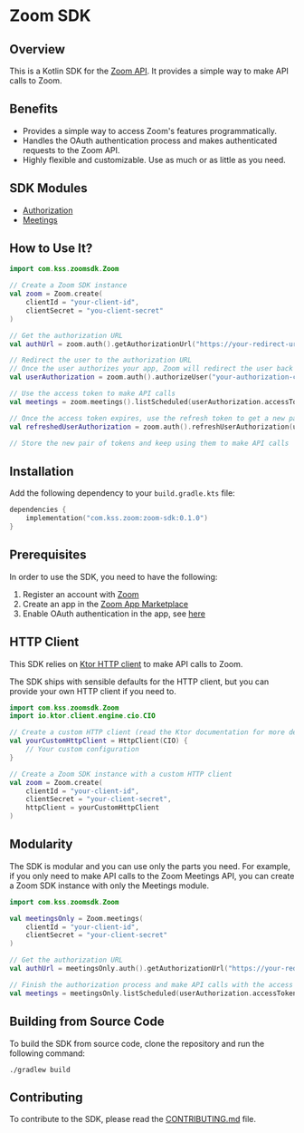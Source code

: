 # Zoom SDK

## Overview
This is a Kotlin SDK for the [Zoom API](https://marketplace.zoom.us/docs/api-reference/introduction). 
It provides a simple way to make API calls to Zoom.

## Benefits
* Provides a simple way to access Zoom's features programmatically.
* Handles the OAuth authentication process and makes authenticated requests to the Zoom API.
* Highly flexible and customizable. Use as much or as little as you need.

## SDK Modules
* [Authorization](authorization/README.md)
* [Meetings](meetings/README.md)

## How to Use It?

```kotlin
import com.kss.zoomsdk.Zoom

// Create a Zoom SDK instance
val zoom = Zoom.create(
    clientId = "your-client-id",
    clientSecret = "you-client-secret"
)

// Get the authorization URL
val authUrl = zoom.auth().getAuthorizationUrl("https://your-redirect-url")

// Redirect the user to the authorization URL
// Once the user authorizes your app, Zoom will redirect the user back to your app with an authorization code
val userAuthorization = zoom.auth().authorizeUser("your-authorization-code")

// Use the access token to make API calls
val meetings = zoom.meetings().listScheduled(userAuthorization.accessToken)

// Once the access token expires, use the refresh token to get a new pair of tokens
val refreshedUserAuthorization = zoom.auth().refreshUserAuthorization(userAuthorization.refreshToken)

// Store the new pair of tokens and keep using them to make API calls
```

## Installation
Add the following dependency to your `build.gradle.kts` file:

```kotlin
dependencies {
    implementation("com.kss.zoom:zoom-sdk:0.1.0")
}
```

## Prerequisites
In order to use the SDK, you need to have the following:
1. Register an account with [Zoom](https://zoom.us/)
2. Create an app in the [Zoom App Marketplace](https://marketplace.zoom.us/)
3. Enable OAuth authentication in the app, see [here](https://developers.zoom.us/docs/zoom-apps/authentication)

## HTTP Client
This SDK relies on [Ktor HTTP client](https://ktor.io/) to make API calls to Zoom.

The SDK ships with sensible defaults for the HTTP client, but you can provide your own HTTP client if you need to.

```kotlin
import com.kss.zoomsdk.Zoom
import io.ktor.client.engine.cio.CIO

// Create a custom HTTP client (read the Ktor documentation for more details)
val yourCustomHttpClient = HttpClient(CIO) {
    // Your custom configuration
}

// Create a Zoom SDK instance with a custom HTTP client
val zoom = Zoom.create(
    clientId = "your-client-id",
    clientSecret = "your-client-secret",
    httpClient = yourCustomHttpClient
)
```

## Modularity
The SDK is modular and you can use only the parts you need. 
For example, if you only need to make API calls to the Zoom Meetings API, 
you can create a Zoom SDK instance with only the Meetings module.

```kotlin
import com.kss.zoomsdk.Zoom

val meetingsOnly = Zoom.meetings(
    clientId = "your-client-id",
    clientSecret = "your-client-secret"
)

// Get the authorization URL
val authUrl = meetingsOnly.auth().getAuthorizationUrl("https://your-redirect-url")

// Finish the authorization process and make API calls with the access token
val meetings = meetingsOnly.listScheduled(userAuthorization.accessToken)
```

## Building from Source Code
To build the SDK from source code, clone the repository and run the following command:

```shell
./gradlew build
```

## Contributing
To contribute to the SDK, please read the [CONTRIBUTING.md](CONTRIBUTING.md) file.
